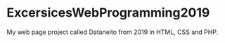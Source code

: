 # ExcersicesWebProgramming2019
My web page project called Dataneito from 2019 in HTML, CSS and PHP. 
